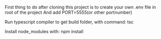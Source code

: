 

First thing to do after cloning this project is to create your own .env file in root of the project
And add PORT=5555(or other portnumber) 

Run typescript compiler to get build folder, with command: tsc

Install node_modules with: npm install